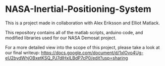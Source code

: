 # NASA-Inertial-Positioning-System
This is a project made in collaboration with Alex Eriksson and Elliot Matlack.


This repository contains all of the matlab scripts, arduino code, and modified libraries used for our NASA Demosat project. 

For a more detailed view into the scope of this project, please take a look at our final writeup: https://docs.google.com/document/d/1xlOvo4Ug-eU2bydWhjOBxetKSQ_PJ7dIHxlLBdP7cP0/edit?usp=sharing

